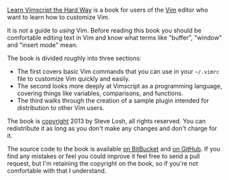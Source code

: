 [Learn Vimscript the Hard Way][book] is a book for users of the [Vim][] editor
who want to learn how to customize Vim.

It is *not* a guide to *using* Vim.  Before reading this book you should be
comfortable editing text in Vim and know what terms like "buffer", "window" and
"insert mode" mean.

The book is divided roughly into three sections:

* The first covers basic Vim commands that you can use in your `~/.vimrc` file
  to customize Vim quickly and easily.
* The second looks more deeply at Vimscript as a programming language, covering
  things like variables, comparisons, and functions.
* The third walks through the creation of a sample plugin intended for
  distribution to other Vim users.

The book is [copyright][license] 2013 by Steve Losh, all rights reserved.  You
can redistribute it as long as you don't make any changes and don't charge for
it.

The source code to the book is available [on BitBucket][hg] and [on
GitHub][git].  If you find any mistakes or feel you could improve it feel free
to send a pull request, but I'm retaining the copyright on the book, so if
you're not comfortable with that I understand.

[book]: http://learnvimscriptthehardway.stevelosh.com/
[Vim]: http://www.vim.org/
[hg]: http://bitbucket.org/sjl/learnvimscriptthehardway/
[git]: http://github.com/sjl/learnvimscriptthehardway/
[license]: http://learnvimscriptthehardway.stevelosh.com/license.html
[leanpub]: http://leanpub.com/learnvimscriptthehardway
